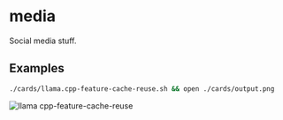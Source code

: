 # media

Social media stuff.

## Examples

```bash
./cards/llama.cpp-feature-cache-reuse.sh && open ./cards/output.png
```

![llama cpp-feature-cache-reuse](https://github.com/user-attachments/assets/c3803e5b-09cf-4ff6-91e7-dfe670bba316)
